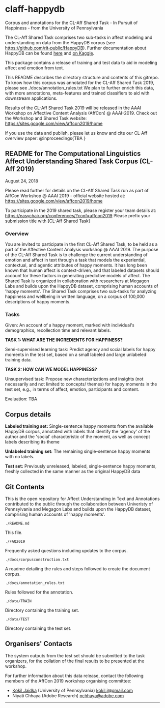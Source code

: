 # claff-happydb
Corpus and annotations for the CL-Aff Shared Task - In Pursuit of Happiness - from the University of Pennsylvania

The CL-Aff Shared Task comprises two sub-tasks in affect modeling and understanding on data from the HappyDB corpus (see <a href="https://github.com/rit-public/HappyDB">https://github.com/rit-public/HappyDB</a>). Further documentation about HappyDB can be found <a href="https://rit-public.github.io/HappyDB/">here</a> and <a href="https://www.kaggle.com/ritresearch/happydb">on Kaggle</a>. 

This package contains a release of training and test data to aid in modeling affect and emotion from text. 

This README describes the directory structure and contents of this gitrepo. To know how this corpus was annotated for the CL-Aff Shared Task 2019, please see ./docs/annotation_rules.txt
We plan to further enrich this data, with more annotations, meta-features and trained classifiers to aid with downstream applications.

Results of the CL-Aff Shared Task 2019 will be released in the AAAI Workshop on Affective Content Analysis (AffCon) @ AAAI-2019. 
Check out the Workshop and Shared Task website:  <a href="https://sites.google.com/view/affcon2019/home">https://sites.google.com/view/affcon2019/home</a>

If you use the data and publish, please let us know and cite our CL-Aff overview paper:
@inproceedings{TBA
}

## README for The Computational Linguistics Affect Understanding Shared Task Corpus (CL-Aff 2019)

August 24, 2018

Please read further for details on the CL-Aff Shared Task run as part of AffCon Workshop @ AAAI 2019 - official website hosted at: <a href="https://sites.google.com/view/affcon2019/home">https://sites.google.com/view/affcon2019/home</a> <br>

To participate in the 2019 shared task, please register your team details at: <a href="https://easychair.org/conferences/?conf=affcon2019">https://easychair.org/conferences/?conf=affcon2019</a>  Please prefix your submission title with [CL-Aff Shared Task]<br>

### Overview

You are invited to participate in the first CL-Aff Shared Task, to be held as a part of the Affective Content Analysis workshop @ AAAI 2019. The purpose of the CL-Aff Shared Task is to challenge the current understanding of emotion and affect in text through a task that models the experiential, contextual, and agentic attributes of happy moments. It has long been known that human affect is context-driven, and that labeled datasets should account for these factors in generating predictive models of affect. The Shared Task is organized in collaboration with researchers at Megagon Labs and builds upon the HappyDB dataset, comprising human accounts of 'happy moments'. The Shared Task comprises two sub-tasks for analyzing happiness and wellbeing in written language, on a corpus of 100,000 descriptions of happy moments. 


### Tasks

Given: An account of a happy moment, marked with individual's demographics, recollection time and relevant labels.

**TASK 1: WHAT ARE THE INGREDIENTS FOR HAPPINESS?**

Semi-supervised learning task: Predict agency and social labels for happy moments in the test set, based on a small labeled and large unlabeled training data. 

**TASK 2: HOW CAN WE MODEL HAPPINESS?**

Unsupervised task: Propose new characterizations and insights (not necessarily and not limited to concepts/ themes) for happy moments in the test set, e.g., in terms of affect, emotion, participants and content.

Evaluation: TBA

## Corpus details

**Labeled training set:** Single-sentence happy moments from the available HappyDB corpus, annotated with labels that identify the 'agency' of the author and the 'social' characteristic of the moment, as well as concept labels describing its theme

**Unlabeled training set:** The remaining single-sentence happy moments with no labels.

**Test set:** Previously unreleased, labeled, single-sentence happy moments, freshly collected in the same manner as the original HappyDB data 

## Git Contents

This is the open repository for Affect Understanding in Text and Annotations contributed to the public through the collaboration between Univeristy of Pennsylvania and Megagon Labs and builds upon the HappyDB dataset, comprising human accounts of 'happy moments'. 


    ./README.md
 
This file.

    ./FAQ2019
	
Frequently asked questions including updates to the corpus.

    ./docs/corpusconstruction.txt
 
A readme detailing the rules and steps followed to create the document
corpus.
  

    ./docs/annotation_rules.txt
  
Rules followed for the annotation.

    ./data/TRAIN
  
Directory containing the training set.

    ./data/TEST

Directory containing the test set.



## Organisers' Contacts

The system outputs from the test set should be submitted to the task organizers, for the collation of the final results to be presented at the workshop.

For further information about this data release, contact the following members of the AffCon 2019 workshop organising committee:

* <a href="https://kokiljaidka.wordpress.com/">Kokil Jaidka</a> (University of Pennsylvania) kokil.j@gmail.com
* Niyati Chhaya (Adobe Research) nchhaya@adobe.com


--------------------------------------------------------------------------
